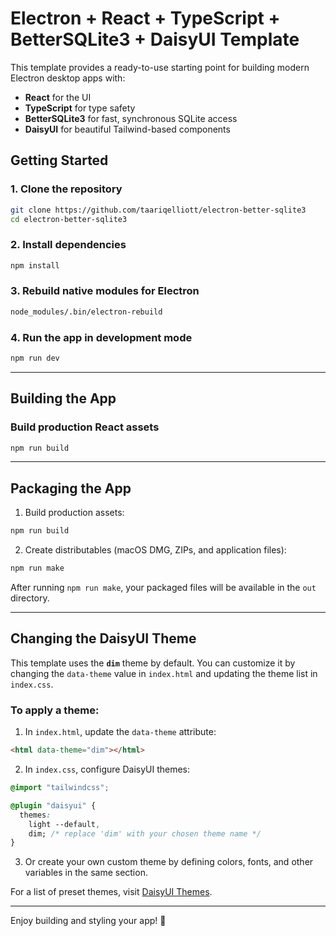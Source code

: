# Electron + React + TypeScript + BetterSQLite3 + DaisyUI Template

This template provides a ready-to-use starting point for building modern Electron desktop apps with:

- **React** for the UI
- **TypeScript** for type safety
- **BetterSQLite3** for fast, synchronous SQLite access
- **DaisyUI** for beautiful Tailwind-based components

## Getting Started

### 1. Clone the repository

```bash
git clone https://github.com/taariqelliott/electron-better-sqlite3
cd electron-better-sqlite3
```

### 2. Install dependencies

```bash
npm install
```

### 3. Rebuild native modules for Electron

```bash
node_modules/.bin/electron-rebuild
```

### 4. Run the app in development mode

```bash
npm run dev
```

---

## Building the App

### Build production React assets

```bash
npm run build
```

---

## Packaging the App

1. Build production assets:

```bash
npm run build
```

2. Create distributables (macOS DMG, ZIPs, and application files):

```bash
npm run make
```

After running `npm run make`, your packaged files will be available in the `out` directory.

---

## Changing the DaisyUI Theme

This template uses the **`dim`** theme by default. You can customize it by changing the `data-theme` value in `index.html` and updating the theme list in `index.css`.

### To apply a theme:

1. In `index.html`, update the `data-theme` attribute:

```html
<html data-theme="dim"></html>
```

2. In `index.css`, configure DaisyUI themes:

```css
@import "tailwindcss";

@plugin "daisyui" {
  themes:
    light --default,
    dim; /* replace 'dim' with your chosen theme name */
}
```

3. Or create your own custom theme by defining colors, fonts, and other variables in the same section.

For a list of preset themes, visit [DaisyUI Themes](https://daisyui.com/docs/themes/).

---

Enjoy building and styling your app! 🎨
